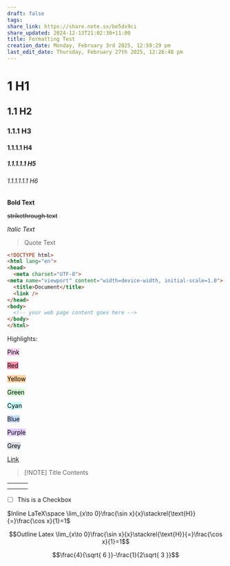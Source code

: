 ```yaml
---
draft: false
tags: 
share_link: https://share.note.sx/be5dx9ci
share_updated: 2024-12-13T21:02:30+11:00
title: Formatting Test
creation_date: Monday, February 3rd 2025, 12:59:29 pm
last_edit_date: Thursday, February 27th 2025, 12:26:48 pm
---
```


# 1 H1

## 1.1 H2

### 1.1.1 H3

#### 1.1.1.1 H4

##### 1.1.1.1.1 H5

###### 1.1.1.1.1.1 H6

**Bold Text**

~~strikethrough text~~

*Italic Text*

> Quote Text

```html
<!DOCTYPE html>
<html lang="en">
<head>
  <meta charset="UTF-8">
<meta name="viewport" content="width=device-width, initial-scale=1.0">
  <title>Document</title>
  <link />
</head>
<body>
  <!-- your web page content goes here -->
</body>
</html>

```

Highlights:

<mark style="background: #FFB8EBA6;">Pink</mark>

<mark style="background: #FF5582A6;">Red</mark>

<mark style="background: #FFB86CA6;">Yellow</mark>

<mark style="background: #BBFABBA6;">Green</mark>

<mark style="background: #ABF7F7A6;">Cyan</mark>

<mark style="background: #ADCCFFA6;">Blue</mark>

<mark style="background: #D2B3FFA6;">Purple</mark>

<mark style="background: #CACFD9A6;">Grey</mark>

[Link](google.com)

> [!NOTE] Title
> Contents

|     |     |     |
| --- | --- | --- |
|     |     |     |
|     |     |     |

- [ ] This is a Checkbox

$Inline LaTeX\space \lim_{x\to 0}\frac{\sin x}{x}\stackrel{\text{H}}{=}\frac{\cos x}{1}=1$

$$Outline Latex \lim_{x\to 0}\frac{\sin x}{x}\stackrel{\text{H}}{=}\frac{\cos x}{1}=1$$

$$\frac{4}{\sqrt{ 6 }}-\frac{1}{2\sqrt{ 3 }}$$
